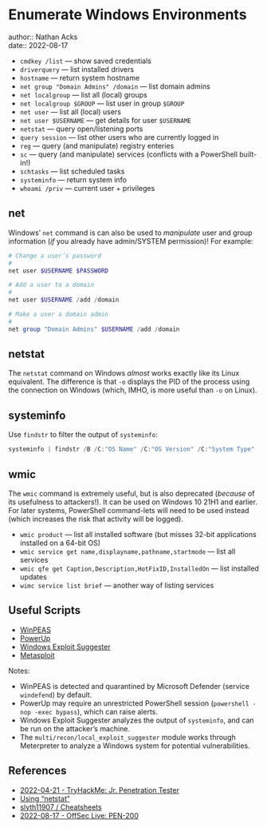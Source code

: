 # Enumerate Windows Environments

author:: Nathan Acks  
date:: 2022-08-17

* `cmdkey /list` — show saved credentials
* `driverquery` — list installed drivers
* `hostname` — return system hostname
* `net group "Domain Admins" /domain` — list domain admins
* `net localgroup` — list all (local) groups
* `net localgroup $GROUP` — list user in group `$GROUP`
* `net user` — list all (local) users
* `net user $USERNAME` — get details for user `$USERNAME`
* `netstat` — query open/listening ports
* `query session` — list other users who are currently logged in
* `reg` — query (and manipulate) registry enteries
* `sc` — query (and manipulate) services (conflicts with a PowerShell built-in!)
* `schtasks` — list scheduled tasks
* `systeminfo` — return system info
* `whoami /priv` — current user + privileges

## net

Windows’ `net` command is can also be used to *manipulate* user and group information (*if* you already have admin/SYSTEM permission)! For example:

```powershell
# Change a user’s password
#
net user $USERNAME $PASSWORD

# Add a user to a domain
#
net user $USERNAME /add /domain

# Make a user a domain admin
#
net group "Domain Admins" $USERNAME /add /domain
```

## netstat

The `netstat` command on Windows *almost* works exactly like its Linux equivalent. The difference is that `-o` displays the PID of the process using the connection on Windows (which, IMHO, is more useful than `-o` on Linux).

## systeminfo

Use `findstr` to filter the output of `systeminfo`:

```powershell
systeminfo | findstr /B /C:"OS Name" /C:"OS Version" /C:"System Type"
```

## wmic

The `wmic` command is extremely useful, but is also deprecated (*because* of its usefulness to attackers!). It can be used on Windows 10 21H1 and earlier. For later systems, PowerShell command-lets will need to be used instead (which increases the risk that activity will be logged).

* `wmic product` — list all installed software (but misses 32-bit applications installed on a 64-bit OS)
* `wmic service get name,displayname,pathname,startmode` — list all services
* `wmic qfe get Caption,Description,HotFixID,InstalledOn` — list installed updates
* `wimc service list brief` — another way of listing services

## Useful Scripts

* [WinPEAS](https://github.com/carlospolop/PEASS-ng/tree/master/winPEAS)
* [PowerUp](https://github.com/PowerShellMafia/PowerSploit/tree/master/Privesc)
* [Windows Exploit Suggester](https://github.com/AonCyberLabs/Windows-Exploit-Suggester)
* [Metasploit](metasploit.md)

Notes:

* WinPEAS is detected and quarantined by Microsoft Defender (service `windefend`) by default.
* PowerUp may require an unrestricted PowerShell session (`powershell -nop -exec bypass`), which can raise alerts.
* Windows Exploit Suggester analyzes the output of `systeminfo`, and can be run on the attacker’s machine.
* The `multi/recon/local_exploit_suggester` module works through Meterpreter to analyze a Windows system for potential vulnerabilities.

## References

* [2022-04-21 - TryHackMe: Jr. Penetration Tester](../log/2022-04-21-tryhackme-jr-penetration-tester.md)
* [Using “netstat”](netstat.md)
* [slyth11907 / Cheatsheets](https://github.com/slyth11907/Cheatsheets)
* [2022-08-17 - OffSec Live: PEN-200](../log/2022-08-17-offsec-live-pen-200.md)
